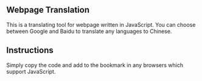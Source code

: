 ## Webpage Translation

This is a translating tool for webpage written in JavaScript. You can choose between Google and Baidu to translate any languages to Chinese.

## Instructions

Simply copy the code and add to the bookmark in any browsers which support JavaScript.
